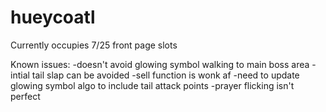 # hueycoatl
Currently occupies 7/25 front page slots

Known issues:
-doesn't avoid glowing symbol walking to main boss area
-intial tail slap can be avoided
-sell function is wonk af
-need to update glowing symbol algo to include tail attack points
-prayer flicking isn't perfect
